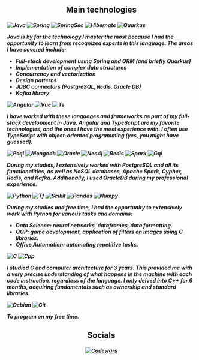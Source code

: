 <h2 align="center"> Main technologies </h2>

<h5>

  ![Java](https://img.shields.io/badge/Java-ED8B00?style=for-the-badge&logo=openjdk&logoColor=white)
  ![Spring](https://img.shields.io/badge/Spring-6DB33F?style=for-the-badge&logo=spring&logoColor=white)
  ![SpringSec](https://img.shields.io/badge/Spring_Security-6DB33F?style=for-the-badge&logo=Spring-Security&logoColor=white)
  ![Hibernate](https://img.shields.io/badge/Hibernate-59666C?style=for-the-badge&logo=Hibernate&logoColor=white)
  ![Quarkus](https://img.shields.io/badge/Quarkus-4695EB.svg?style=for-the-badge&logo=Quarkus&logoColor=white)

  Java is by far the technology I master the most because I had the opportunity to learn from recognized experts in this language. The areas I have covered include:

  - Full-stack development using Spring and ORM (and briefly Quarkus)
  - Implementation of complex data structures
  - Concurrency and vectorization
  - Design patterns
  - JDBC connectors (PostgreSQL, Redis, Oracle DB)
  - Kafka library

  ![Angular](https://img.shields.io/badge/Angular-DD0031?style=for-the-badge&logo=angular&logoColor=white)
  ![Vue](https://img.shields.io/badge/Vue.js-4FC08D.svg?style=for-the-badge&logo=vuedotjs&logoColor=white)
  ![Ts](https://img.shields.io/badge/TypeScript-007ACC?style=for-the-badge&logo=typescript&logoColor=white)

  I have worked with these languages and frameworks as part of my full-stack development in Java. Angular and TypeScript are my favorite technologies, and the ones I have the most experience with. I often use TypeScript with object-oriented programming (yes, you might have guessed).

  ![Psql](https://img.shields.io/badge/PostgreSQL-4169E1.svg?style=for-the-badge&logo=PostgreSQL&logoColor=white)
  ![Mongodb](https://img.shields.io/badge/MongoDB-4EA94B?style=for-the-badge&logo=mongodb&logoColor=white)
  ![Oracle](https://img.shields.io/badge/Oracle-F80000.svg?style=for-the-badge&logo=Oracle&logoColor=white)
  ![Neo4j](https://img.shields.io/badge/Neo4j-018bff?style=for-the-badge&logo=neo4j&logoColor=white)
  ![Redis](https://img.shields.io/badge/redis-%23DD0031.svg?&style=for-the-badge&logo=redis&logoColor=white)
  ![Spark](https://img.shields.io/badge/Apache%20Spark-E25A1C.svg?style=for-the-badge&logo=Apache-Spark&logoColor=white)
  ![Gql](https://img.shields.io/badge/GraphQL-E10098.svg?style=for-the-badge&logo=GraphQL&logoColor=white)

  During my studies, I extensively worked with PostgreSQL and all its functionalities, as well as NoSQL databases, Apache Spark, Cypher, Redis, and Kafka. Additionally, I used OracleDB during my professional experience.
  
  ![Python](https://img.shields.io/badge/Python-3776AB.svg?style=for-the-badge&logo=Python&logoColor=white)
  ![Tf](https://img.shields.io/badge/TensorFlow-FF6F00?style=for-the-badge&logo=tensorflow&logoColor=white)
  ![Scikit](https://img.shields.io/badge/scikitlearn-F7931E.svg?style=for-the-badge&logo=scikit-learn&logoColor=white)
  ![Pandas](https://img.shields.io/badge/pandas-150458.svg?style=for-the-badge&logo=pandas&logoColor=white)
  ![Numpy](https://img.shields.io/badge/NumPy-013243.svg?style=for-the-badge&logo=NumPy&logoColor=white)
  
  During my studies and free time, I had the opportunity to extensively work with Python for various tasks and domains:
  
  - Data Science: neural networks, dataframes, data formatting.
  - OOP: game development, application of filters on images using C libraries.
  - Office Automation: automating repetitive tasks.

  ![C](https://img.shields.io/badge/C-00599C?style=for-the-badge&logo=c&logoColor=white)
  ![Cpp](https://img.shields.io/badge/C%2B%2B-00599C?style=for-the-badge&logo=c%2B%2B&logoColor=white)

  I studied C and computer architecture for 3 years. This provided me with a very precise understanding of what happens in the machine with each code instruction, regardless of the language. I only delved into C++ for 6 months, acquiring fundamentals such as ownership and standard libraries.

  ![Debian](https://img.shields.io/badge/Debian-A81D33?style=for-the-badge&logo=debian&logoColor=white)
  ![Git](https://img.shields.io/badge/GIT-E44C30?style=for-the-badge&logo=git&logoColor=white)
  
  To program on my free time.

</h5>

<h2 align="center"> Socials </h2>

<h5 align="center">

  [![Codewars](https://img.shields.io/badge/Codewars-B1361E?style=for-the-badge&logo=Codewars&logoColor=white)](https://www.codewars.com/users/Sekelenao)
  
</h5>

